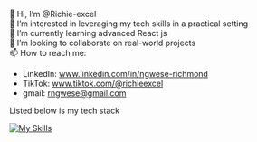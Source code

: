 👋 Hi, I’m @Richie-excel <br>
👀 I’m interested in leveraging my tech skills in a practical setting <br>
🌱 I’m currently learning advanced React js <br>
💞️ I’m looking to collaborate on real-world projects <br>
📫 How to reach me:<br>
- LinkedIn: www.linkedin.com/in/ngwese-richmond
- TikTok: www.tiktok.com/@richieexcel
- gmail: rngwese@gmail.com <br>

Listed below is my tech stack <br>

[![My Skills](https://skillicons.dev/icons?i=js,html,css,java,mongodb,mysql,nodejs,postgres,py,react,spring,tailwind,ts,django&perline=5)](https://skillicons.dev)
<!--
**Richie-excel/Richie-excel** is a ✨ _special_ ✨ repository because its `README.md` (this file) appears on your GitHub profile.

Here are some ideas to get you started:

- 🔭 I’m currently working on ...
- 🌱 I’m currently learning ...
- 👯 I’m looking to collaborate on ...
- 🤔 I’m looking for help with ...
- 💬 Ask me about ...
- 📫 How to reach me: ...
- 😄 Pronouns: ...
- ⚡ Fun fact: ...
-->
